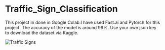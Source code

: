 # Traffic_Sign_Classification

This project in done in Google Colab.I have used Fast.ai and Pytorch for this project. The accuracy of the model is around 99%. Use your own json key to download the dataset via Kaggle.

![Traffic Signs](https://user-images.githubusercontent.com/48207530/75113982-7360a800-5678-11ea-88b8-e3c77757617c.png)
